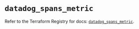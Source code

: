 # `datadog_spans_metric`

Refer to the Terraform Registry for docs: [`datadog_spans_metric`](https://registry.terraform.io/providers/datadog/datadog/3.77.0/docs/resources/spans_metric).
